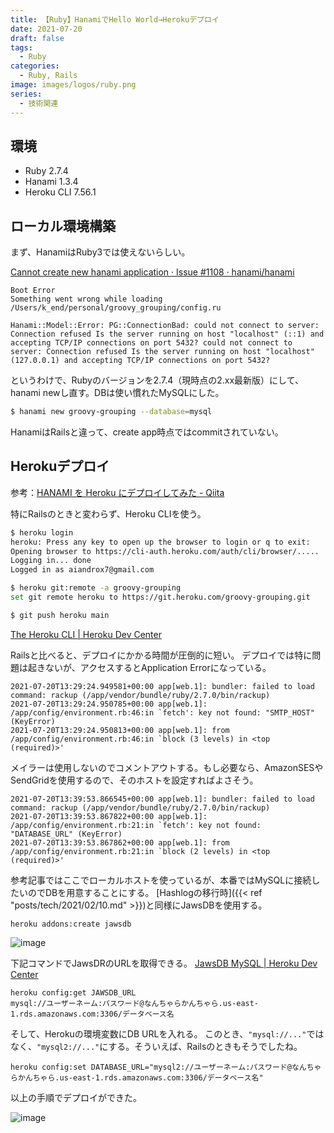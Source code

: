 ```yaml
---
title: 【Ruby】HanamiでHello World→Herokuデプロイ
date: 2021-07-20
draft: false
tags:
  - Ruby
categories:
  - Ruby, Rails
image: images/logos/ruby.png
series:
  - 技術関連
---
```


## 環境

- Ruby 2.7.4
- Hanami 1.3.4
- Heroku CLI 7.56.1


## ローカル環境構築

まず、HanamiはRuby3では使えないらしい。

[Cannot create new hanami application · Issue \#1108 · hanami/hanami](https://github.com/hanami/hanami/issues/1108)

```
Boot Error
Something went wrong while loading /Users/k_end/personal/groovy_grouping/config.ru

Hanami::Model::Error: PG::ConnectionBad: could not connect to server: Connection refused Is the server running on host "localhost" (::1) and accepting TCP/IP connections on port 5432? could not connect to server: Connection refused Is the server running on host "localhost" (127.0.0.1) and accepting TCP/IP connections on port 5432?
```

というわけで、Rubyのバージョンを2.7.4（現時点の2.xx最新版）にして、hanami newし直す。DBは使い慣れたMySQLにした。

```sh
$ hanami new groovy-grouping --database=mysql
```

HanamiはRailsと違って、create app時点ではcommitされていない。


## Herokuデプロイ

参考：[HANAMI を Heroku にデプロイしてみた \- Qiita](https://qiita.com/oda-i3/items/08a87587b3414b6c7270)

特にRailsのときと変わらず、Heroku CLIを使う。

```sh
$ heroku login
heroku: Press any key to open up the browser to login or q to exit:
Opening browser to https://cli-auth.heroku.com/auth/cli/browser/.....
Logging in... done
Logged in as aiandrox7@gmail.com

$ heroku git:remote -a groovy-grouping
set git remote heroku to https://git.heroku.com/groovy-grouping.git

$ git push heroku main
```

[The Heroku CLI \| Heroku Dev Center](https://devcenter.heroku.com/articles/heroku-cli)

Railsと比べると、デプロイにかかる時間が圧倒的に短い。
デプロイでは特に問題は起きないが、アクセスするとApplication Errorになっている。

```
2021-07-20T13:29:24.949581+00:00 app[web.1]: bundler: failed to load command: rackup (/app/vendor/bundle/ruby/2.7.0/bin/rackup)
2021-07-20T13:29:24.950785+00:00 app[web.1]: /app/config/environment.rb:46:in `fetch': key not found: "SMTP_HOST" (KeyError)
2021-07-20T13:29:24.950813+00:00 app[web.1]: from /app/config/environment.rb:46:in `block (3 levels) in <top (required)>'
```

メイラーは使用しないのでコメントアウトする。もし必要なら、AmazonSESやSendGridを使用するので、そのホストを設定すればよさそう。

```
2021-07-20T13:39:53.866545+00:00 app[web.1]: bundler: failed to load command: rackup (/app/vendor/bundle/ruby/2.7.0/bin/rackup)
2021-07-20T13:39:53.867822+00:00 app[web.1]: /app/config/environment.rb:21:in `fetch': key not found: "DATABASE_URL" (KeyError)
2021-07-20T13:39:53.867862+00:00 app[web.1]: from /app/config/environment.rb:21:in `block (2 levels) in <top (required)>'
```

参考記事ではここでローカルホストを使っているが、本番ではMySQLに接続したいのでDBを用意することにする。
[Hashlogの移行時]({{< ref "posts/tech/2021/02/10.md" >}})と同様にJawsDBを使用する。

```
heroku addons:create jawsdb
```

![image](https://user-images.githubusercontent.com/44717752/126334307-43cebed5-9696-407d-87c0-fc649266c99a.png)

下記コマンドでJawsDRのURLを取得できる。
[JawsDB MySQL \| Heroku Dev Center](https://devcenter.heroku.com/articles/jawsdb)

```
heroku config:get JAWSDB_URL
mysql://ユーザーネーム:パスワード@なんちゃらかんちゃら.us-east-1.rds.amazonaws.com:3306/データベース名
```

そして、Herokuの環境変数にDB URLを入れる。
このとき、`"mysql://..."`ではなく、`"mysql2://..."`にする。そういえば、Railsのときもそうでしたね。

```
heroku config:set DATABASE_URL="mysql2://ユーザーネーム:パスワード@なんちゃらかんちゃら.us-east-1.rds.amazonaws.com:3306/データベース名"
```

以上の手順でデプロイができた。

![image](https://user-images.githubusercontent.com/44717752/126344132-d69f01cf-c4c6-419c-ab3c-5584fd867c40.png)
